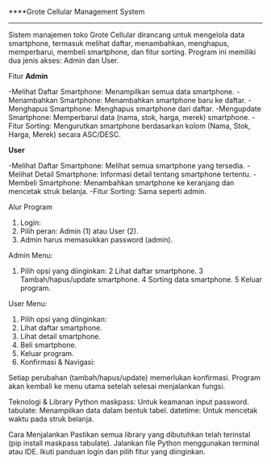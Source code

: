 ****Grote Cellular Management System
****
Sistem manajemen toko Grote Cellular dirancang untuk mengelola data smartphone, termasuk melihat daftar, menambahkan, menghapus, memperbarui, membeli smartphone, dan fitur sorting. Program ini memiliki dua jenis akses: Admin dan User.

Fitur
**Admin**

-Melihat Daftar Smartphone: Menampilkan semua data smartphone.
-Menambahkan Smartphone: Menambahkan smartphone baru ke daftar.
-Menghapus Smartphone: Menghapus smartphone dari daftar.
-Mengupdate Smartphone: Memperbarui data (nama, stok, harga, merek) smartphone.
-Fitur Sorting: Mengurutkan smartphone berdasarkan kolom (Nama, Stok, Harga, Merek) secara ASC/DESC.

**User**

-Melihat Daftar Smartphone: Melihat semua smartphone yang tersedia.
-Melihat Detail Smartphone: Informasi detail tentang smartphone tertentu.
-Membeli Smartphone: Menambahkan smartphone ke keranjang dan mencetak struk belanja.
-Fitur Sorting: Sama seperti admin.

Alur Program
1. Login:
2. Pilih peran: Admin (1) atau User (2).
3. Admin harus memasukkan password (admin).

Admin Menu:
1. Pilih opsi yang diinginkan:
2 Lihat daftar smartphone.
3 Tambah/hapus/update smartphone.
4 Sorting data smartphone.
5 Keluar program.

User Menu:
1. Pilih opsi yang diinginkan:
2. Lihat daftar smartphone.
3. Lihat detail smartphone.
4. Beli smartphone.
5. Keluar program.
6. Konfirmasi & Navigasi:

Setiap perubahan (tambah/hapus/update) memerlukan konfirmasi.
Program akan kembali ke menu utama setelah selesai menjalankan fungsi.

Teknologi & Library
Python
maskpass: Untuk keamanan input password.
tabulate: Menampilkan data dalam bentuk tabel.
datetime: Untuk mencetak waktu pada struk belanja.

Cara Menjalankan
Pastikan semua library yang dibutuhkan telah terinstal (pip install maskpass tabulate).
Jalankan file Python menggunakan terminal atau IDE.
Ikuti panduan login dan pilih fitur yang diinginkan.
